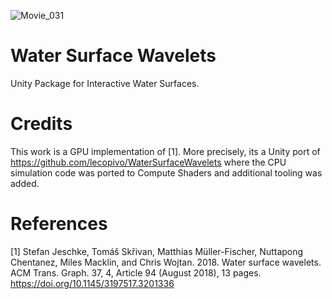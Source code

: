 ![Movie_031](https://github.com/seandillon92/WaterSurfaceWavelets-Plugins/assets/51912249/f7495a91-6ccd-4d7b-92bf-36bcdab9aab1)
# Water Surface Wavelets
Unity Package for Interactive Water Surfaces.

# Credits
This work is a GPU implementation of [1]. More precisely, its a Unity port of https://github.com/lecopivo/WaterSurfaceWavelets where the CPU simulation code was ported to Compute Shaders and additional tooling was added.
# References
[1] Stefan Jeschke, Tomáš Skřivan, Matthias Müller-Fischer, Nuttapong Chentanez, Miles Macklin, and Chris Wojtan. 2018. Water surface wavelets. ACM Trans. Graph. 37, 4, Article 94 (August 2018), 13 pages. https://doi.org/10.1145/3197517.3201336

